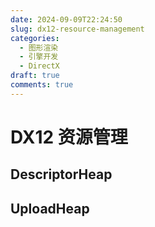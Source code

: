 ```yaml
---
date: 2024-09-09T22:24:50
slug: dx12-resource-management
categories:
  - 图形渲染
  - 引擎开发
  - DirectX
draft: true
comments: true
---
```


# DX12 资源管理

<!-- more -->

## DescriptorHeap


## UploadHeap

